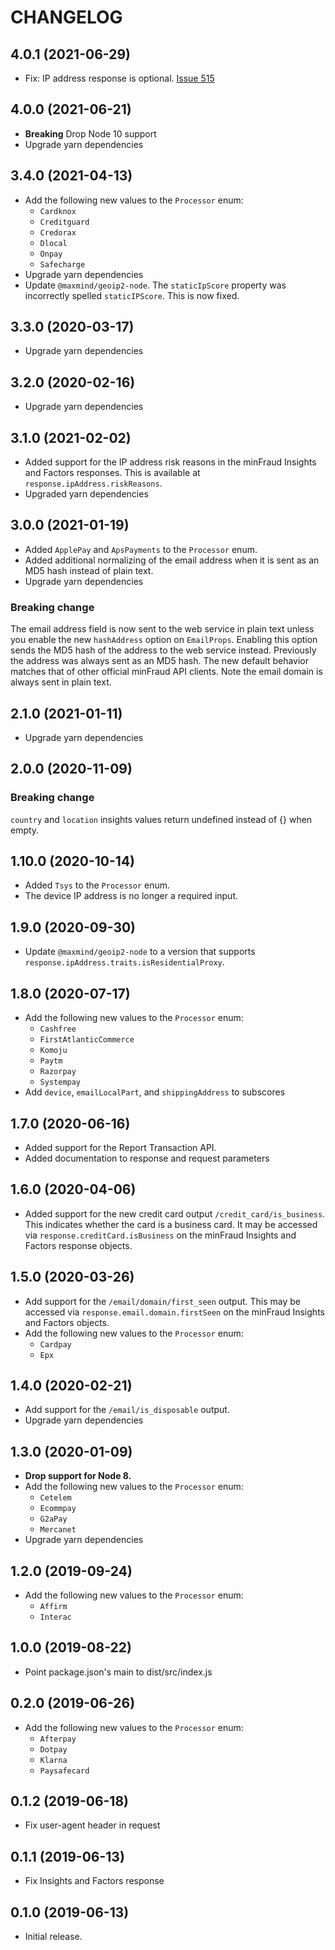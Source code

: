 CHANGELOG
=========

4.0.1 (2021-06-29)
------------------

* Fix: IP address response is optional.  [Issue 515](https://github.com/maxmind/minfraud-api-node/issues/515)

4.0.0 (2021-06-21)
------------------

* **Breaking** Drop Node 10 support
* Upgrade yarn dependencies

3.4.0 (2021-04-13)
------------------

* Add the following new values to the `Processor` enum:
  * `Cardknox`
  * `Creditguard`
  * `Credorax`
  * `Dlocal`
  * `Onpay`
  * `Safecharge`
* Upgrade yarn dependencies
* Update `@maxmind/geoip2-node`. The `staticIpScore` property was
  incorrectly spelled `staticIPScore`. This is now fixed.

3.3.0 (2020-03-17)
------------------

* Upgrade yarn dependencies

3.2.0 (2020-02-16)
------------------

* Upgrade yarn dependencies

3.1.0 (2021-02-02)
------------------

* Added support for the IP address risk reasons in the minFraud Insights and
  Factors responses. This is available at `response.ipAddress.riskReasons`.
* Upgraded yarn dependencies

3.0.0 (2021-01-19)
------------------

* Added `ApplePay` and `ApsPayments` to the `Processor` enum.
* Added additional normalizing of the email address when it is sent as an
  MD5 hash instead of plain text.
* Upgrade yarn dependencies

### Breaking change

The email address field is now sent to the web service in plain text unless
you enable the new `hashAddress` option on `EmailProps`. Enabling this
option sends the MD5 hash of the address to the web service instead.
Previously the address was always sent as an MD5 hash. The new default
behavior matches that of other official minFraud API clients. Note the
email domain is always sent in plain text.

2.1.0 (2021-01-11)
------------------

* Upgrade yarn dependencies

2.0.0 (2020-11-09)
------------------

### Breaking change
`country` and `location` insights values return undefined instead of {} when empty.

1.10.0 (2020-10-14)
------------------

* Added `Tsys` to the `Processor` enum.
* The device IP address is no longer a required input.

1.9.0 (2020-09-30)
------------------

* Update `@maxmind/geoip2-node` to a version that supports
  `response.ipAddress.traits.isResidentialProxy`.

1.8.0 (2020-07-17)
------------------

* Add the following new values to the `Processor` enum:
  * `Cashfree`
  * `FirstAtlanticCommerce`
  * `Komoju`
  * `Paytm`
  * `Razorpay`
  * `Systempay`
* Add `device`, `emailLocalPart`, and `shippingAddress` to subscores

1.7.0 (2020-06-16)
------------------

* Added support for the Report Transaction API.
* Added documentation to response and request parameters

1.6.0 (2020-04-06)
------------------

* Added support for the new credit card output `/credit_card/is_business`.
  This indicates whether the card is a business card. It may be accessed via
  `response.creditCard.isBusiness` on the minFraud Insights and Factors
  response objects.

1.5.0 (2020-03-26)
------------------

* Add support for the `/email/domain/first_seen` output. This may be
  accessed via `response.email.domain.firstSeen` on the minFraud Insights
  and Factors objects.
* Add the following new values to the `Processor` enum:
  * `Cardpay`
  * `Epx`

1.4.0 (2020-02-21)
------------------

* Add support for the `/email/is_disposable` output.
* Upgrade yarn dependencies

1.3.0 (2020-01-09)
------------------

* **Drop support for Node 8.**
* Add the following new values to the `Processor` enum:
  * `Cetelem`
  * `Ecommpay`
  * `G2aPay`
  * `Mercanet`
* Upgrade yarn dependencies

1.2.0 (2019-09-24)
-----------------

* Add the following new values to the `Processor` enum:
  * `Affirm`
  * `Interac`

1.0.0 (2019-08-22)
-----------------

* Point package.json's main to dist/src/index.js

0.2.0 (2019-06-26)
------------------

* Add the following new values to the `Processor` enum:
  * `Afterpay`
  * `Dotpay`
  * `Klarna`
  * `Paysafecard`

0.1.2 (2019-06-18)
------------------

* Fix user-agent header in request

0.1.1 (2019-06-13)
------------------

* Fix Insights and Factors response

0.1.0 (2019-06-13)
------------------

* Initial release.

